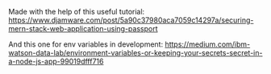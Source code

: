 Made with the help of this useful tutorial:
https://www.djamware.com/post/5a90c37980aca7059c14297a/securing-mern-stack-web-application-using-passport

And this one for env variables in development:
https://medium.com/ibm-watson-data-lab/environment-variables-or-keeping-your-secrets-secret-in-a-node-js-app-99019dfff716